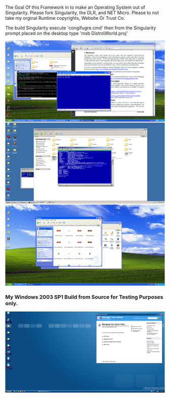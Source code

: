 The Goal Of this Framework in to make an Operating System out of Singularity. Please fork Singularity, the DLR, and NET Micro. Please to not take my orginal Runtime copyrights, Website Or Trust Co.

The build Singularity execute 'congifugre.cmd' then from the Singularity prompt placed on the desktop type 
'msb Distro\World.proj'


![Singularity1](Images/VirtualBox_Windows_XP_Professional_14_06_2022_07_35_59.png)
![Singularity2](Images/VirtualBox_Windows_XP_Professional_14_06_2022_10_07_51.png)
![Singularity3](Images/VirtualBox_Windows_XP_Professional_24_05_2022_16_51_38.png)

### My Windows 2003 SP1 Build from Source for Testing Purposes only.
![Singularity4](Images/VirtualBox_Windows_Server_2003_30_04_2022_15_52_56.png)



